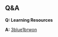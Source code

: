 ## Q&A

**Q: Learning Resources**

**A:** [3blue1brwon](https://space.bilibili.com/88461692/lists/1528931?type=series)

